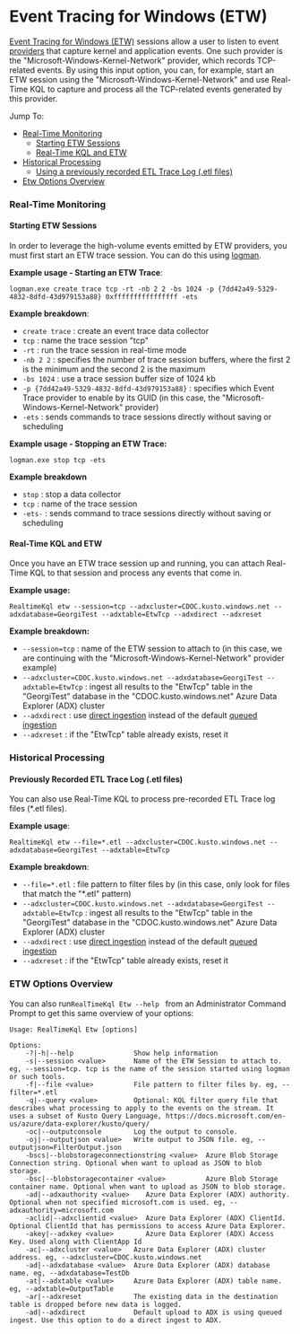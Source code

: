 # Event Tracing for Windows (ETW)

[Event Tracing for Windows (ETW)](https://docs.microsoft.com/en-us/windows/win32/etw/event-tracing-portal) sessions allow a user to listen to event [providers](https://docs.microsoft.com/en-us/windows/win32/etw/providing-events) that capture kernel and application events. One such provider is the "Microsoft-Windows-Kernel-Network" provider, which records TCP-related events. By using this input option, you can, for example, start an ETW session using the "Microsoft-Windows-Kernel-Network" and use Real-Time KQL to capture and process all the TCP-related events generated by this provider.

Jump To:

* [Real-Time Monitoring](#RealTimeMonitoring)
  * [Starting ETW Sessions](#StartingEtwSessions)
  * [Real-Time KQL and ETW](#RealTimeKQLETW) 
* [Historical Processing](#HistoricalProcessing)
  * [Using a previously recorded ETL Trace Log (.etl files)](#RecordedETL)
* [Etw Options Overview](#EtwOptionsOverview)

### <a id="RealTimeMonitoring"></a>Real-Time Monitoring

#### <a id="StartingEtwSessions"></a>Starting ETW Sessions

In order to leverage the high-volume events emitted by ETW providers, you must first start an ETW trace session. You can do this using [logman](https://docs.microsoft.com/en-us/windows-server/administration/windows-commands/logman).

**Example usage - Starting an ETW Trace**:

`logman.exe create trace tcp -rt -nb 2 2 -bs 1024 -p {7dd42a49-5329-4832-8dfd-43d979153a88} 0xffffffffffffffff -ets`

**Example breakdown**:

* `create trace` : create an event trace data collector
* `tcp` : name the trace session "tcp"
* `-rt` : run the trace session in real-time mode
* `-nb 2 2` : specifies the number of trace session buffers, where the first 2 is the minimum and the second 2 is the maximum
* `-bs 1024` : use a trace session buffer size of 1024 kb
* `-p {7dd42a49-5329-4832-8dfd-43d979153a88}` : specifies which Event Trace provider to enable by its GUID (in this case, the "Microsoft-Windows-Kernel-Network" provider)
* `-ets` : sends commands to trace sessions directly without saving or scheduling

**Example usage - Stopping an ETW Trace:**

`logman.exe stop tcp -ets`

**Example breakdown**

* `stop` : stop a data collector
* `tcp` : name of the trace session
* `-ets-` : sends command to trace sessions directly without saving or scheduling

#### <a id="RealTimeKQLETW"></a>Real-Time KQL and ETW

Once you have an ETW trace session up and running, you can attach Real-Time KQL to that session and process any events that come in.

**Example usage:**

`RealtimeKql etw --session=tcp --adxcluster=CDOC.kusto.windows.net --adxdatabase=GeorgiTest --adxtable=EtwTcp --adxdirect --adxreset`

**Example breakdown:**

* `--session=tcp` : name of the ETW session to attach to (in this case, we are continuing with the "Microsoft-Windows-Kernel-Network" provider example)
* `--adxcluster=CDOC.kusto.windows.net --adxdatabase=GeorgiTest --adxtable=EtwTcp` : ingest all results to the "EtwTcp" table in the "GeorgiTest" database in the "CDOC.kusto.windows.net" Azure Data Explorer (ADX) cluster
* `--adxdirect` : use [direct ingestion](https://docs.microsoft.com/en-us/azure/data-explorer/kusto/api/netfx/about-kusto-ingest#direct-ingestion) instead of the default [queued ingestion](https://docs.microsoft.com/en-us/azure/data-explorer/kusto/api/netfx/about-kusto-ingest#queued-ingestion)
* `--adxreset` : if the "EtwTcp" table already exists, reset it



### <a id="HistoricalProcessing"></a>Historical Processing

#### <a id="RecordedETL"></a>Previously Recorded ETL Trace Log (.etl files)

You can also use Real-Time KQL to process pre-recorded ETL Trace log files (*.etl files).

**Example usage**:

`RealtimeKql etw --file=*.etl --adxcluster=CDOC.kusto.windows.net --adxdatabase=GeorgiTest --adxtable=EtwTcp`

**Example breakdown**:

* `--file=*.etl` : file pattern to filter files by (in this case, only look for files that match the "*.etl" pattern)
* `--adxcluster=CDOC.kusto.windows.net --adxdatabase=GeorgiTest --adxtable=EtwTcp` : ingest all results to the "EtwTcp" table in the "GeorgiTest" database in the "CDOC.kusto.windows.net" Azure Data Explorer (ADX) cluster
* `--adxdirect` : use [direct ingestion](https://docs.microsoft.com/en-us/azure/data-explorer/kusto/api/netfx/about-kusto-ingest#direct-ingestion) instead of the default [queued ingestion](https://docs.microsoft.com/en-us/azure/data-explorer/kusto/api/netfx/about-kusto-ingest#queued-ingestion)
* `--adxreset` : if the "EtwTcp" table already exists, reset it



### <a id="EtwOptionsOverview"></a>ETW Options Overview

You can also run`RealTimeKql Etw --help ` from an Administrator Command Prompt to get this same overview of your options:

```
Usage: RealTimeKql Etw [options]

Options:
	-?|-h|--help               Show help information
	-s|--session <value>       Name of the ETW Session to attach to. eg, --session=tcp. tcp is the name of the session started using logman or such tools.
	-f|--file <value>          File pattern to filter files by. eg, --filter=*.etl
	-q|--query <value>         Optional: KQL filter query file that describes what processing to apply to the events on the stream. It uses a subset of Kusto Query Language, https://docs.microsoft.com/en-us/azure/data-explorer/kusto/query/
	-oc|--outputconsole        Log the output to console.
	-oj|--outputjson <value>   Write output to JSON file. eg, --outputjson=FilterOutput.json
	-bscs|--blobstorageconnectionstring <value>  Azure Blob Storage Connection string. Optional when want to upload as JSON to blob storage.
	-bsc|--blobstoragecontainer <value>          Azure Blob Storage container name. Optional when want to upload as JSON to blob storage.
	-ad|--adxauthority <value>    Azure Data Explorer (ADX) authority. Optional when not specified microsoft.com is used. eg, --adxauthority=microsoft.com
	-aclid|--adxclientid <value>  Azure Data Explorer (ADX) ClientId. Optional ClientId that has permissions to access Azure Data Explorer.
	-akey|--adxkey <value>        Azure Data Explorer (ADX) Access Key. Used along with ClientApp Id
	-ac|--adxcluster <value>   Azure Data Explorer (ADX) cluster address. eg, --adxcluster=CDOC.kusto.windows.net
	-ad|--adxdatabase <value>  Azure Data Explorer (ADX) database name. eg, --adxdatabase=TestDb
	-at|--adxtable <value>     Azure Data Explorer (ADX) table name. eg, --adxtable=OutputTable
	-ar|--adxreset             The existing data in the destination table is dropped before new data is logged.
	-ad|--adxdirect            Default upload to ADX is using queued ingest. Use this option to do a direct ingest to ADX.
```
